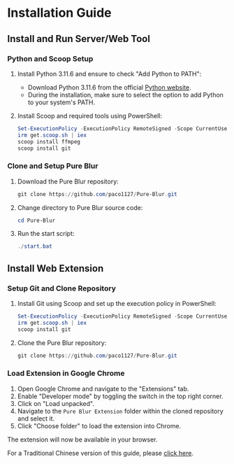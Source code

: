 # Installation Guide

## Install and Run Server/Web Tool

### Python and Scoop Setup
1. Install Python 3.11.6 and ensure to check "Add Python to PATH":
    - Download Python 3.11.6 from the official [Python website](https://www.python.org/downloads/).
    - During the installation, make sure to select the option to add Python to your system's PATH.

2. Install Scoop and required tools using PowerShell:
    ```powershell
    Set-ExecutionPolicy -ExecutionPolicy RemoteSigned -Scope CurrentUser
    irm get.scoop.sh | iex
    scoop install ffmpeg
    scoop install git
    ```

### Clone and Setup Pure Blur
1. Download the Pure Blur repository:
    ```powershell
    git clone https://github.com/paco1127/Pure-Blur.git
    ```

2. Change directory to Pure Blur source code:
    ```powershell
    cd Pure-Blur
    ```

3. Run the start script:
    ```powershell
    ./start.bat
    ```

## Install Web Extension

### Setup Git and Clone Repository
1. Install Git using Scoop and set up the execution policy in PowerShell:
    ```powershell
    Set-ExecutionPolicy -ExecutionPolicy RemoteSigned -Scope CurrentUser
    irm get.scoop.sh | iex
    scoop install git
    ```

2. Clone the Pure Blur repository:
    ```powershell
    git clone https://github.com/paco1127/Pure-Blur.git
    ```

### Load Extension in Google Chrome
1. Open Google Chrome and navigate to the "Extensions" tab.
2. Enable "Developer mode" by toggling the switch in the top right corner.
3. Click on "Load unpacked".
4. Navigate to the `Pure Blur Extension` folder within the cloned repository and select it.
5. Click "Choose folder" to load the extension into Chrome.

The extension will now be available in your browser.


For a Traditional Chinese version of this guide, please [click here](#安裝指南).
